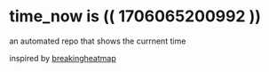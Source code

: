 # time_now is (( 1706065200992 ))

an automated repo that shows the currnent time

inspired by [breakingheatmap](https://github.com/breakingheatmap/breakingheatmap)